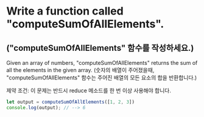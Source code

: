 # Write a function called "computeSumOfAllElements".

## ("computeSumOfAllElements" 함수를 작성하세요.)

Given an array of numbers, "computeSumOfAllElements" returns the sum of all the elements in the given array.
(숫자의 배열이 주어졌을때, "computeSumOfAllElements" 함수는 주어진 배열의 모든 요소의 합을 반환합니다.)

제약 조건: 이 문제는 반드시 reduce 메소드를 한 번 이상 사용해야 합니다.

```js
let output = computeSumOfAllElements([1, 2, 3])
console.log(output); // --> 6
```
